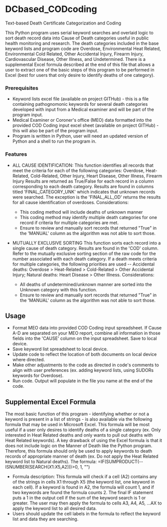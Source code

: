 # DCbased_CODcoding
Text-based Death Certificate Categorization and Coding

This Python program uses serial keyword searches and overlaid logic to sort death record data into Cause of Death categories useful in public health monitoring and research. The death categories included in the base keyword lists and program code are Overdose, Environmental Heat Related, Environmental Cold Related, Other Accidental Injury, Firearm Injury, Cardiovascular Disease, Other Illness, and Undetermined. There is a supplemental Excel formula described at the end of this file that allows a user to extract one of the basic steps of this program to be performed in Excel (best for users that only desire to identify deaths of one category).


### Prerequisites

- Keyword lists excel file (available on project GITHub) - this is a file containing pathognomonic keywords for several death categories developed with input from a Medical examiner and will be part of the program input.
- Medical Examiner or Coroner's office (MEO) data formatted into the provided COD Coding input excel sheet (available on project GITHub) - this will also be part of the program input.
- Program is written in Python, user will need an updated version of Python and a shell to run the program in.

### Features

- ALL CAUSE IDENTIFICATION: 
  This function identifies all records that meet the criteria for each of the following categories:
  Overdose, Heat-Related, Cold-Related, Other Injury, Heart Disease, Other Illness, Firearm Injury
  Results are returned as True/False for each record in a column corresponding to each death category. 
  Results are found in columns titled 'FINAL_CATEGORY_UNK' which indicates that unknown records were searched.
  The exception is the 'FINAL_ALL_OD' returns the results for all cause identification of overdoses.
  Considerations:
  - This coding method will include deaths of unknown manner
  - This coding method may identify multiple death categories for one record if criteria for multiple categories are met.
  - Ensure to review and manually sort records that returned "True" in the 'MANUAL' column as the algorithm was not able to sort those.
  
- MUTUALLY EXCLUSIVE SORTING
  This function sorts each record into a single cause of death category. Results are found in the 'COD' column. Refer to the mutually exclusive sorting section 
  of the raw code for the number associated with each death category.
  If a death meets criteria for multiple categories, the following priorities are used -- Accidental deaths: Overdose > Heat-Related > Cold-Related > Other Accidental Injury;
  Natural deaths: Heart Disease > Other Illness.
  Considerations:
  - All deaths of undetermined/unknown manner are sorted into the Unknown category with this function.
  - Ensure to review and manually sort records that returned "True" in the 'MANUAL' column as the algorithm was not able to sort those.

## Usage
- Format MEO data into provided COD Coding input spreadsheet. If Cause A-D are separated on your MEO report, combine all information in those fields into the 'CAUSE' column on the input spreadsheet. Save to local device.
- Save keyword list spreadsheet to local device.
- Update code to reflect the location of both documents on local device where directed.
- Make other adjustments to the code as directed in code's comments to align with user preferences (ex. adding keyword lists, using SUDORs keywords for Overdose).
- Run code. Output will populate in the file you name at the end of the code.

## Supplemental Excel Formula
The most basic function of this program - identifying whether or not a keyword is present in a list of strings - is also available via the following formula that may be used in Microsoft Excel. This formula will be most useful if a user only desires to identify deaths of a single category (ex. Only interested in Heat Related deaths and only wants to pull out deaths with Heat Related keywords). A key drawback of using the Excel formula is that it does not include logic on the Manner of Death like the Python program. Therefore, this formula should only be used to apply keywords to death records of appropriate manner of death (ex. Do not apply the Heat Related keyword list to Natural deaths).
The formula: =IF(SUMPRODUCT(--ISNUMBER(SEARCH($X$1:$X$5,A2)))>0, 1, "")
- Formula description: This formula will check if a cell (A2) contains any of the strings in cells X1 through X5 (the keyword list, one keyword in each cell). If a keyword is found in A2, the formula will count 1, and if two keywords are found the formula counts 2. The final IF statement puts a 1 in the output cell if the sum of the keyword search is 1 or greater. The user may then apply the formula to cells A3, A4, A5, ...AX to apply the keyword list to all desired data. 
- Users should update the cell labels in the formula to reflect the keyword list and data they are searching.

